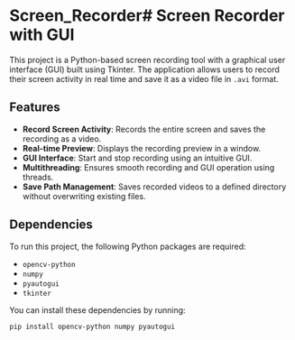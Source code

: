 # Screen_Recorder# Screen Recorder with GUI

This project is a Python-based screen recording tool with a graphical user interface (GUI) built using Tkinter. The application allows users to record their screen activity in real time and save it as a video file in `.avi` format.

## Features
- **Record Screen Activity**: Records the entire screen and saves the recording as a video.
- **Real-time Preview**: Displays the recording preview in a window.
- **GUI Interface**: Start and stop recording using an intuitive GUI.
- **Multithreading**: Ensures smooth recording and GUI operation using threads.
- **Save Path Management**: Saves recorded videos to a defined directory without overwriting existing files.

## Dependencies

To run this project, the following Python packages are required:
- `opencv-python`
- `numpy`
- `pyautogui`
- `tkinter`

You can install these dependencies by running:

```bash
pip install opencv-python numpy pyautogui
